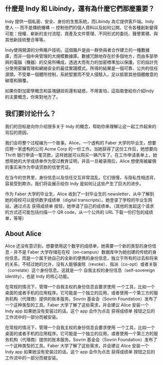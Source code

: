 ## 什麼是 Indy 和 Libindy，還有為什麼它們那麼重要？

Indy 提供一個私密、安全、身份的生態系統，而Libindy 為它提供客戶端。Indy 使人 -- 而不是傳統機構 -- 控制他們的個人資料以及如何公開。它令各種創新變得可能：授權、嶄新的支付流程、資產及文件管理、不同形式的委託、聲譽累積、與其他新技術整合等等。

Indy使用開源的分佈賬戶技術。這個賬戶是由一群參與者合作建立的一種數據庫，而非一個中央管理的大規模數據庫。數據冗餘地存在於多個地方，而由多部參與的電腦（機器）的交易所構成，透過大而有力的加密標準加以保護。它的設計充分使用密鑰管理和網絡安全的最佳實踐模式。所得的結果是一個可靠、公共的信任源頭，不受單一個體所控制，系統堅實而不受人侵駭入，足以抵禦其他個體敵意的破壞和顛覆。

如果你對加密學概念和區塊鏈技術還有疑惑，不用害怕，這指南會給你介紹Indy的主要概念，你來對地方了。

## 我们要讨论什么？
我们的目标是向你介绍很多关于 Indy 的概念，帮助你来理解让这一起工作起来的背后的原因。

我们会将整个过程编为一个故事。Alice，一个虚构的 Faber 大学的毕业生，想要应聘一家虚构的公司 Acme Corp 的一份工作。当她获得了这份工作后，她想要向 Thrift 银行申请一笔贷款，这样她就可以购买一辆汽车了。在工作申请表单上，她想用她的大学成绩单作为受过教育证明，并且一旦被录用后，Alice 想使用被雇佣的事实来作为申请贷款的信誉凭证。

在当今的世界里，身份信息以及信任交互非常混乱，它们很慢，与隐私性相违背，容易受到欺诈。我们将会展示给你 Indy 是如何让这些产生了巨大的进步。

作为 Faber 大学的毕业生，Alice 收到了一封毕业生的 newsletter，从中了解到她的母校可以提供数字成绩单（digital transcripts）。她登录了学校的毕业生网站，通过点击 获得成绩单 按钮，她申请了自己的成绩单。（其他的发起这个请求的方式还可能包括扫描一个 QR code，从一个公共的 URL 下载一份打包的成绩单，等等）

## About Alice

Alice 还没有意识到，想要使用这个数字的成绩单，她需要一个新的类型的身份信息 - 并不是 Faber 大学存储在在校（on-campus）数据库中为她创建的传统的身份信息，而是一个属于她自己的全新的便携的身份信息，独立于所有的过去和将来的关系，不经过她的允许，没有人能够废除（revoke）、指派（co-opt）或者关联（correlate）这个身份信息。这就是一个 自我主权的身份信息（self-sovereign identity），也是 Indy 的核心功能。

在常规的情况下，管理一个自我主权的身份信息会要求使用 一个工具，比如一个桌面的或者手机的应用程序。它可能是一个独立的应用，或者使用一个第三方的服务机构（代理商）提供的账本服务。Sovrin 基金会（Sovrin Foundation）发布了一个这种类型的工具。Faber 大学了解了这些需求，并会建议 Alice 安装一个 Indy app 如果她没有安装过的话。这个 app 会作为点击 获得成绩单 按钮之后的工作流中的一部分而被安装。

在常规的情况下，管理一个自我主权的身份信息会要求使用 一个工具，比如一个桌面的或者手机的应用程序。它可能是一个独立的应用，或者使用一个第三方的服务机构（代理商）提供的账本服务。Sovrin 基金会（Sovrin Foundation）发布了一个这种类型的工具。Faber 大学了解了这些需求，并会建议 Alice 安装一个 Indy app 如果她没有安装过的话。这个 app 会作为点击 获得成绩单 按钮之后的工作流中的一部分而被安装。
